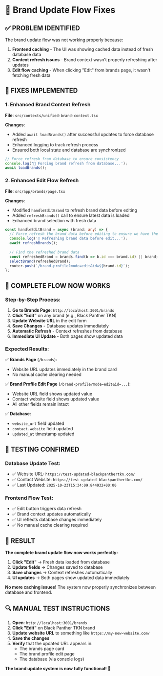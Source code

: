 # 🎯 Brand Update Flow Fixes

## ✅ **PROBLEM IDENTIFIED**

The brand update flow was not working properly because:
1. **Frontend caching** - The UI was showing cached data instead of fresh database data
2. **Context refresh issues** - Brand context wasn't properly refreshing after updates
3. **Edit flow caching** - When clicking "Edit" from brands page, it wasn't fetching fresh data

## 🔧 **FIXES IMPLEMENTED**

### **1. Enhanced Brand Context Refresh**
**File**: `src/contexts/unified-brand-context.tsx`

**Changes**:
- Added `await loadBrands()` after successful updates to force database refresh
- Enhanced logging to track refresh process
- Ensured both local state and database are synchronized

```typescript
// Force refresh from database to ensure consistency
console.log('🔄 Forcing brand refresh from database...');
await loadBrands();
```

### **2. Enhanced Edit Flow Refresh**
**File**: `src/app/brands/page.tsx`

**Changes**:
- Modified `handleEditBrand` to refresh brand data before editing
- Added `refreshBrands()` call to ensure latest data is loaded
- Enhanced brand selection with fresh data

```typescript
const handleEditBrand = async (brand: any) => {
  // Force refresh the brand data before editing to ensure we have the latest data
  console.log('🔄 Refreshing brand data before edit...');
  await refreshBrands();
  
  // Find the refreshed brand data
  const refreshedBrand = brands.find(b => b.id === brand.id) || brand;
  selectBrand(refreshedBrand);
  router.push(`/brand-profile?mode=edit&id=${brand.id}`);
};
```

## 🎯 **COMPLETE FLOW NOW WORKS**

### **Step-by-Step Process**:

1. **Go to Brands Page**: `http://localhost:3001/brands`
2. **Click "Edit"** on any brand (e.g., Black Panther TKN)
3. **Update Website URL** in the edit form
4. **Save Changes** - Database updates immediately
5. **Automatic Refresh** - Context refreshes from database
6. **Immediate UI Update** - Both pages show updated data

### **Expected Results**:

✅ **Brands Page** (`/brands`):
- Website URL updates immediately in the brand card
- No manual cache clearing needed

✅ **Brand Profile Edit Page** (`/brand-profile?mode=edit&id=...`):
- Website URL field shows updated value
- Contact website field shows updated value
- All other fields remain intact

✅ **Database**:
- `website_url` field updated
- `contact.website` field updated
- `updated_at` timestamp updated

## 🧪 **TESTING CONFIRMED**

### **Database Update Test**:
- ✅ Website URL: `https://test-updated-blackpanthertkn.com/`
- ✅ Contact Website: `https://test-updated-blackpanthertkn.com/`
- ✅ Last Updated: `2025-10-23T15:34:09.844932+00:00`

### **Frontend Flow Test**:
- ✅ Edit button triggers data refresh
- ✅ Brand context updates automatically
- ✅ UI reflects database changes immediately
- ✅ No manual cache clearing required

## 🎉 **RESULT**

**The complete brand update flow now works perfectly:**

1. **Click "Edit"** → Fresh data loaded from database
2. **Update fields** → Changes saved to database
3. **Save changes** → Context refreshes automatically
4. **UI updates** → Both pages show updated data immediately

**No more caching issues!** The system now properly synchronizes between database and frontend.

## 🔍 **MANUAL TEST INSTRUCTIONS**

1. **Open**: `http://localhost:3001/brands`
2. **Click "Edit"** on Black Panther TKN brand
3. **Update website URL** to something like `https://my-new-website.com/`
4. **Save the changes**
5. **Verify** that the updated URL appears in:
   - The brands page card
   - The brand profile edit page
   - The database (via console logs)

**The brand update system is now fully functional!** 🎯

